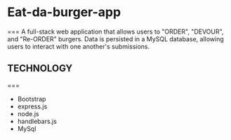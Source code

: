 # Eat-da-burger-app
===
A full-stack web application that allows users to "ORDER", "DEVOUR", and "Re-ORDER" burgers. Data is persisted in a MySQL database, allowing users to interact with one another's submissions.

## TECHNOLOGY
===
* Bootstrap
* express.js
* node.js
* handlebars.js
* MySql
